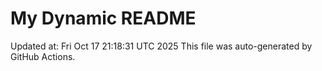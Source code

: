 # My Dynamic README
Updated at: Fri Oct 17 21:18:31 UTC 2025
This file was auto-generated by GitHub Actions.
